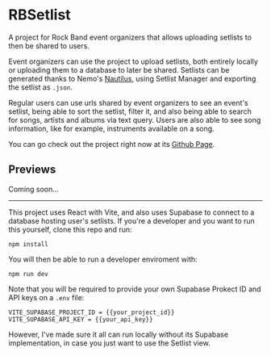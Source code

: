 # RBSetlist

A project for Rock Band event organizers that allows uploading setlists to then be shared to users.

Event organizers can use the project to upload setlists, both entirely locally or uploading them to a database to later be shared. Setlists can be generated thanks to Nemo's [Nautilus](https://github.com/trojannemo/Nautilus), using Setlist Manager and exporting the setlist as `.json`.

Regular users can use urls shared by event organizers to see an event's setlist, being able to sort the setlist, filter it, and also being able to search for songs, artists and albums via text query. Users are also able to see song information, like for example, instruments available on a song.

You can go check out the project right now at its [Github Page](https://readek.github.io/RBSetlist).

## Previews

Coming soon...

---

This project uses React with Vite, and also uses Supabase to connect to a database hosting user's setlists. If you're a developer and you want to run this yourself, clone this repo and run:

```
npm install
```

You will then be able to run a developer enviroment with:

```
npm run dev
```

Note that you will be required to provide your own Supabase Prokect ID and API keys on a `.env` file:

```
VITE_SUPABASE_PROJECT_ID = {{your_project_id}}
VITE_SUPABASE_API_KEY = {{your_api_key}}
```

However, I've made sure it all can run locally without its Supabase implementation, in case you just want to use the Setlist view.
